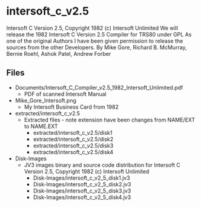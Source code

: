 # intersoft_c_v2.5
Intersoft C Version 2.5, Copyright 1982 (c) Intersoft Unlimited
We will release the 1982 Intersoft C Version 2.5 Compiler for TRS80 under GPL
As one of the original Authors I have been given permission to release the sources from the other Developers.
By Mike Gore, Richard B. McMurray, Bernie Roehl, Ashok Patel, Andrew Forber


## Files
  * Documents/Intersoft_C_Compiler_v2.5_1982_Intersoft_Unlimited.pdf
    * PDF of scanned Intersoft Manual
  * Mike_Gore_Intersoft.png
	* My Intersoft Business Card from 1982
  * extracted/intersoft_c_v2.5
    * Extracted files - note extension have been changes from NAME/EXT to NAME.EXT
      * extracted/intersoft_c_v2.5/disk1
      * extracted/intersoft_c_v2.5/disk2
      * extracted/intersoft_c_v2.5/disk3
      * extracted/intersoft_c_v2.5/disk4
  * Disk-Images
    * JV3 images binary and source code distribution for Intersoft C Version 2.5, Copyright 1982 (c) Intersoft Unlimited
      * Disk-Images/intersoft_c_v2_5_disk1.jv3
      * Disk-Images/intersoft_c_v2_5_disk2.jv3
      * Disk-Images/intersoft_c_v2_5_disk3.jv3
      * Disk-Images/intersoft_c_v2_5_disk4.jv3

